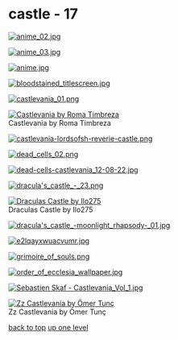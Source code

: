# castle - 17
[![anime_02.jpg](/mobile/castlevania/zz%20castle/anime_02.jpg "anime_02.jpg")](/mobile/castlevania/zz%20castle/anime_02.jpg)

[![anime_03.jpg](/mobile/castlevania/zz%20castle/anime_03.jpg "anime_03.jpg")](/mobile/castlevania/zz%20castle/anime_03.jpg)

[![anime.jpg](/mobile/castlevania/zz%20castle/anime.jpg "anime.jpg")](/mobile/castlevania/zz%20castle/anime.jpg)

[![bloodstained_titlescreen.jpg](/mobile/castlevania/zz%20castle/bloodstained_titlescreen.jpg "bloodstained_titlescreen.jpg")](/mobile/castlevania/zz%20castle/bloodstained_titlescreen.jpg)

[![castlevania_01.png](/mobile/castlevania/zz%20castle/castlevania_01.png "castlevania_01.png")](/mobile/castlevania/zz%20castle/castlevania_01.png)

[![Castlevania by Roma Timbreza](/mobile/castlevania/zz%20castle/castlevania-by-roma-timbreza.jpg "Castlevania by Roma Timbreza")](/mobile/castlevania/zz%20castle/castlevania-by-roma-timbreza.jpg)\
Castlevania by Roma Timbreza

[![castlevania-lordsofsh-reverie-castle.png](/mobile/castlevania/zz%20castle/castlevania-lordsofsh-reverie-castle.png "castlevania-lordsofsh-reverie-castle.png")](/mobile/castlevania/zz%20castle/castlevania-lordsofsh-reverie-castle.png)

[![dead_cells_02.png](/mobile/castlevania/zz%20castle/dead_cells_02.png "dead_cells_02.png")](/mobile/castlevania/zz%20castle/dead_cells_02.png)

[![dead-cells-castlevania_12-08-22.jpg](/mobile/castlevania/zz%20castle/dead-cells-castlevania_12-08-22.jpg "dead-cells-castlevania_12-08-22.jpg")](/mobile/castlevania/zz%20castle/dead-cells-castlevania_12-08-22.jpg)

[![dracula's_castle_-_23.png](/mobile/castlevania/zz%20castle/dracula's_castle_-_23.png "dracula's_castle_-_23.png")](/mobile/castlevania/zz%20castle/dracula's_castle_-_23.png)

[![Draculas Castle by Ilo275](/mobile/castlevania/zz%20castle/draculas_castle_by_ilo275.jpg "Draculas Castle by Ilo275")](/mobile/castlevania/zz%20castle/draculas_castle_by_ilo275.jpg)\
Draculas Castle by Ilo275

[![dracula's_castle_-_moonlight_rhapsody_-_01.jpg](/mobile/castlevania/zz%20castle/dracula's_castle_-_moonlight_rhapsody_-_01.jpg "dracula's_castle_-_moonlight_rhapsody_-_01.jpg")](/mobile/castlevania/zz%20castle/dracula's_castle_-_moonlight_rhapsody_-_01.jpg)

[![e2lqayxwuacvumr.jpg](/mobile/castlevania/zz%20castle/e2lqayxwuacvumr.jpg "e2lqayxwuacvumr.jpg")](/mobile/castlevania/zz%20castle/e2lqayxwuacvumr.jpg)

[![grimoire_of_souls.png](/mobile/castlevania/zz%20castle/grimoire_of_souls.png "grimoire_of_souls.png")](/mobile/castlevania/zz%20castle/grimoire_of_souls.png)

[![order_of_ecclesia_wallpaper.jpg](/mobile/castlevania/zz%20castle/order_of_ecclesia_wallpaper.jpg "order_of_ecclesia_wallpaper.jpg")](/mobile/castlevania/zz%20castle/order_of_ecclesia_wallpaper.jpg)

[![Sebastien Skaf - Castlevania_Vol_1.jpg](/mobile/castlevania/zz%20castle/Sebastien%20Skaf%20-%20Castlevania_Vol_1.jpg "Sebastien Skaf - Castlevania_Vol_1.jpg")](/mobile/castlevania/zz%20castle/Sebastien%20Skaf%20-%20Castlevania_Vol_1.jpg)

[![Zz Castlevania by Ömer Tunç](/mobile/castlevania/zz%20castle/zz_castlevania_by_ömer_tunç.jpg "Zz Castlevania by Ömer Tunç")](/mobile/castlevania/zz%20castle/zz_castlevania_by_ömer_tunç.jpg)\
Zz Castlevania by Ömer Tunç



[back to top](#)
[up one level](/mobile/castlevania/README.MD)
